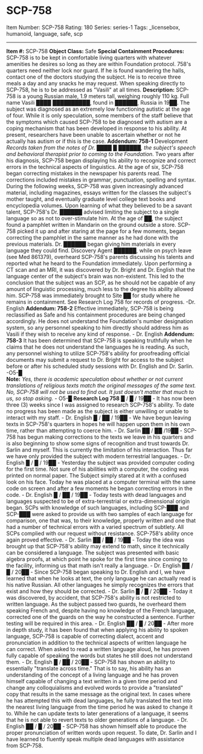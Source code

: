 # SCP-758
Item Number: SCP-758
Rating: 180
Series: series-1
Tags: _licensebox, humanoid, language, safe, scp

---

**Item #:** SCP-758
**Object Class:** Safe
**Special Containment Procedures:** SCP-758 is to be kept in comfortable living quarters with whatever amenities he desires so long as they are within Foundation protocol. 758's quarters need neither lock nor guard. If he is found wandering the halls, contact one of the doctors studying the subject. He is to receive three meals a day and any snacks he may request. When speaking directly to SCP-758, he is to be addressed as "Vasili" at all times.
**Description:** SCP-758 is a young Russian male, 1.9 meters tall, weighing roughly 110 kg. Full name Vasili ████ ██████████, found in ██████, Russia in 19██. The subject was diagnosed as an extremely low functioning autistic at the age of four.
While it is only speculation, some members of the staff believe that the symptoms which caused SCP-758 to be diagnosed with autism are a coping mechanism that has been developed in response to his ability. At present, researchers have been unable to ascertain whether or not he actually has autism or if this is the case.
**Addendum: 758-1**
Development
_Records taken from the notes of Dr. ████ █ ██████, the subject's speech and behavioral therapist prior to coming to the Foundation._
Two years after his diagnosis, SCP-758 began displaying his ability to recognize and correct errors in the technical aspects of linguistics. At the age of six, SCP-758 began correcting mistakes in the newspaper his parents read. The corrections included mistakes in grammar, punctuation, spelling and syntax. During the following weeks, SCP-758 was given increasingly advanced material, including magazines, essays written for the classes the subject's mother taught, and eventually graduate level college text books and encyclopedia volumes.
Upon learning of what they believed to be a savant talent, SCP-758's Dr. ██████ advised limiting the subject to a single language so as not to over-stimulate him. At the age of ██, the subject found a pamphlet written in Mandarin on the ground outside a store. SCP-758 picked it up and after staring at the page for a few moments, began correcting the pamphlet in the same manner as he had done with the previous materials. Dr. ██████ began giving him materials in every language they could find.
Discovery
Agent ██████, while on psych leave (see Med 861379), overheard SCP-758's parents discussing his talents and reported what he heard to the Foundation immediately. Upon performing a CT scan and an MRI, it was discovered by Dr. Bright and Dr. English that the language center of the subject's brain was non-existent. This led to the conclusion that the subject was an SCP, as he should not be capable of any amount of linguistic processing, much less to the degree his ability allowed him. SCP-758 was immediately brought to Site ██ for study where he remains in containment. See Research Log 758 for records of progress.
-Dr. English
**Addendum: 758-2** Effective immediately, SCP-758 is being reclassified as Safe and his containment procedures are being changed accordingly. He does not understand the Foundation's number designation system, so any personnel speaking to him directly should address him as Vasili if they wish to receive any kind of response. - Dr. English
**Addendum: 758-3** It has been determined that SCP-758 is speaking truthfully when he claims that he does not understand the languages he is reading. As such, any personnel wishing to utilize SCP-758's ability for proofreading official documents may submit a request to Dr. Bright for access to the subject before or after his scheduled study sessions with Dr. English and Dr. Sarlin. -O5-█  
**Note:** _Yes, there is academic speculation about whether or not current translations of religious texts match the original messages of the same text. No, SCP-758 will not be used to find out. It just doesn't matter that much to us, so stop asking._ \- O5-█
**Research Log 758**
█ / █ / 19██ - It has now been three (3) weeks since I was assigned to research SCP-758's ability. To date no progress has been made as the subject is either unwilling or unable to interact with my staff. - Dr. English
█ / ██ / 19██ - We have begun leaving texts in SCP-758's quarters in hopes he will happen upon them in his own time, rather than attempting to coerce him. - Dr. Sarlin
██ / ██ /19██ - SCP-758 has begun making corrections to the texts we leave in his quarters and is also beginning to show some signs of recognition and trust towards Dr. Sarlin and myself. This is currently the limitation of his interaction. Thus far we have only provided the subject with modern terrestrial languages. - Dr. English
█ / █ / 19██ - Yesterday the subject was provided computer coding for the first time. Not sure of his abilities with a computer, the coding was printed on normal paper. The Subject simply stared at it with a confused look on his face. Today he was placed at a computer terminal with the same code on screen and after a few moments he began correcting errors in the code. - Dr. English
█ / ██ / 19██ - Today tests with dead languages and languages suspected to be of extra-terrestrial or extra-dimensional origin began. SCPs with knowledge of such languages, including SCP-███ and SCP-███ were asked to provide us with two samples of each language for comparison, one that was, to their knowledge, properly written and one that had a number of technical errors with a varied spectrum of subtlety. All SCPs complied with our request without resistance. SCP-758's ability once again proved effective. - Dr. Sarlin
██ / ██ / 19██ - Today the idea was brought up that SCP-758's ability may extend to math, since it technically can be considered a language. The subject was presented with basic algebra proofs, at which point he spoke for the first time since coming to the facility, informing us that math isn't really a language. - Dr. English
██ / █ / 20██ - Since SCP-758 began speaking to Dr. English and I, we have learned that when he looks at text, the only language he can actually read is his native Russian. All other languages he simply recognizes the errors that exist and how they should be corrected. - Dr. Sarlin
█ / █ / 20██ - Today it was discovered, by accident, that SCP-758's ability is not restricted to written language. As the subject passed two guards, he overheard them speaking French and, despite having no knowledge of the French language, corrected one of the guards on the way he constructed a sentence. Further testing will be required in this area. - Dr. English
██ / █ / 20██ - After more in depth study, it has been found that when applying his ability to spoken language, SCP-758 is capable of correcting dialect, accent and pronunciation in addition to the technical aspects of written language he can correct. When asked to read a written language aloud, he has proven fully capable of speaking the words but states he still does not understand them. - Dr. English
█ / ██ / 20██ - SCP-758 has shown an ability to essentially "translate across time." That is to say, his ability has an understanding of the concept of a living language and he has proven himself capable of changing a text written in a given time period and change any colloquialisms and evolved words to provide a "translated" copy that results in the same message as the original text. In cases where he has attempted this with dead languages, he fully translated the text into the nearest living language from the time period he was asked to change it to. While he can update texts to later generations of a language, it seems that he is not able to revert texts to older generations of a language. - Dr. English
██ / █ / 20██ - SCP-758 has shown himself able to produce the proper pronunciation of written words upon request. To date, Dr. Sarlin and I have learned to fluently speak multiple dead languages with assistance from SCP-758.